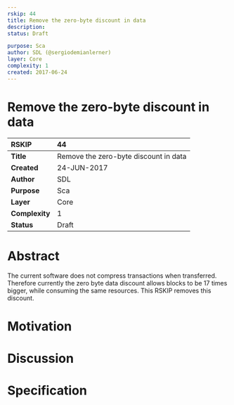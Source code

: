 ```yaml
---
rskip: 44
title: Remove the zero-byte discount in data
description: 
status: Draft

purpose: Sca
author: SDL (@sergiodemianlerner)
layer: Core
complexity: 1
created: 2017-06-24
---
```


# Remove the zero-byte discount in data

|RSKIP          |44           |
| :------------ |:-------------|
|**Title**      |Remove the zero-byte discount in data|
|**Created**    |24-JUN-2017 |
|**Author**     |SDL |
|**Purpose**    |Sca |
|**Layer**      |Core |
|**Complexity** |1 |
|**Status**     |Draft | 

# **Abstract**

The current software does not compress transactions when transferred. Therefore currently the zero byte data discount allows blocks to be 17 times bigger, while consuming the same resources. This RSKIP removes this discount.

# Motivation

# Discussion

# Specification



[comment]: <> (The cost of any data byte is set to 68 gas units.)
